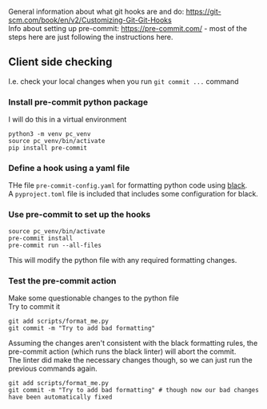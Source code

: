 General information about what git hooks are and do: https://git-scm.com/book/en/v2/Customizing-Git-Git-Hooks  
Info about setting up pre-commit: https://pre-commit.com/ - most of the steps here are just following the instructions here.

## Client side checking
I.e. check your local changes when you run `git commit ...` command

### Install pre-commit python package
I will do this in a virtual environment
```shell script
python3 -m venv pc_venv
source pc_venv/bin/activate
pip install pre-commit
```

### Define a hook using a yaml file
THe file `pre-commit-config.yaml` for formatting python code using [black](https://pypi.org/project/black/).  
A `pyproject.toml` file is included that includes some configuration for black.

### Use pre-commit to set up the hooks
```shell script
source pc_venv/bin/activate
pre-commit install
pre-commit run --all-files
```
This will modify the python file with any required formatting changes.

### Test the pre-commit action
Make some questionable changes to the python file  
Try to commit it  
```shell script
git add scripts/format_me.py
git commit -m "Try to add bad formatting"
```
Assuming the changes aren't consistent with the black formatting rules, the pre-commit action (which runs the black linter) will abort the commit.  
The linter did make the necessary changes though, so we can just run the previous commands again. 
```shell script
git add scripts/format_me.py
git commit -m "Try to add bad formatting" # though now our bad changes have been automatically fixed
```



